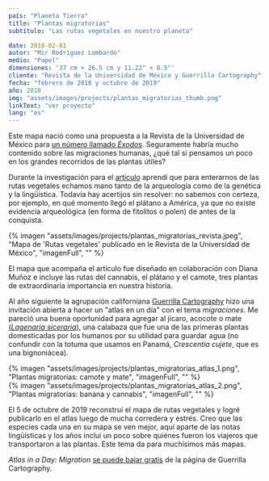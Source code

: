 ```yaml
---
país: "Planeta Tierra"
title: "Plantas migratorias"
subtítulo: "Las rutas vegetales en nuestro planeta"

date: 2018-02-01
autor: "Mir Rodríguez Lombardo"
medio: "Papel"
dimensiones: '37 cm × 26.5 cm y 11.22" × 8.5"'
cliente: "Revista de la Universidad de México y Guerrilla Cartography"
fecha: "febrero de 2018 y octubre de 2019"
año: 2018
img: "assets/images/projects/plantas_migratorias_thumb.png"
linkText: "ver proyecto"
lang: "es"
---
```


Este mapa nació como una propuesta a la Revista de la Universidad de México para [un número llamado _Éxodos_](https://www.revistadelauniversidad.mx/releases/022e0276-2247-4c3d-9a40-da601ce7b13e/exodos). Seguramente habría mucho contenido sobre las migraciones humanas, ¿qué tal si pensamos un poco en los grandes recorridos de las plantas útiles?

Durante la investigación para el [artículo](https://www.revistadelauniversidad.mx/articles/55a8515a-1eab-400e-b069-ffd1f987472c/rutas-vegetales) aprendí que para enterarnos de las rutas vegetales echamos mano tanto de la arqueología como de la genética y la lingüística. Todavía hay acertijos sin resolver: no sabemos con certeza, por ejemplo, en qué momento llegó el plátano a América, ya que no existe evidencia arqueológica (en forma de fitolitos o polen) de antes de la conquista.

{% imagen "assets/images/projects/plantas_migratorias_revista.jpeg", "Mapa de 'Rutas vegetales' publicado en le Revista de la Universidad de México", "imagenFull", "" %}

El mapa que acompaña el artículo fue diseñado en colaboración con Diana Muñoz e incluye las rutas del cannabis, el plátano y el camote, tres plantas de extraordinaria importancia en nuestra historia.

Al año siguiente la agrupación californiana [Guerrilla Cartography](https://www.guerrillacartography.org/) hizo una invitación abierta a hacer un "atlas en un día" con el tema _migraciones_. Me pareció una buena oportunidad para agregar al jícaro, acocote o mate [(_Lagenaria siceraria_)](https://es.wikipedia.org/wiki/Lagenaria_siceraria), una calabaza que fue una de las primeras plantas domesticadas por los humanos por su utilidad para guardar agua (no confundir con la totuma que usamos en Panamá, _Crescentia cujete_, que es una bignoniácea).

<div class="row">
<div class="col-xl-6 col-sm-6">
{% imagen "assets/images/projects/plantas_migratorias_atlas_1.png", "Plantas migratorias: camote y mate", "imagenFull", "" %}
</div>
<div class="col-xl-6 col-sm-6">
{% imagen "assets/images/projects/plantas_migratorias_atlas_2.png", "Plantas migratorias: banana y cannabis", "imagenFull", "" %}
</div> 
</div>

El 5 de octubre de 2019 reconstruí el mapa de rutas vegetales y logré publicarlo en el atlas luego de mucha corredera y estrés. Creo que las especies cada una en su mapa se ven mejor, aquí aparte de las notas lingüísticas y los años incluí un poco sobre quiénes fueron los viajeros que transportaron a las plantas. Este tema da para muchísimos más mapas.

_Atlas in a Day: Migration_ [se puede bajar gratis](https://www.guerrillacartography.org/atlases-download) de la página de Guerrilla Cartography.
